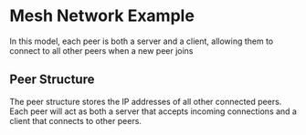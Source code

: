 # Mesh Network Example

In this model, each peer is both a server and a client, allowing them to connect to all other peers when a new peer joins

## Peer Structure 
The peer structure stores the IP addresses of all other connected peers. Each peer will act as both a server that accepts incoming connections and a client that connects to other peers.


